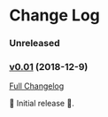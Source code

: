 # Change Log

### Unreleased

### [v0.01](https://github.com/arez/arez-windowsize/tree/v0.01) (2018-12-9)
[Full Changelog](https://github.com/arez/arez-windowsize/compare/f7d7577e0f74fbcbae2f407a17cc2b9c58f73502...v0.01)

 ‎🎉	Initial release ‎🎉.
